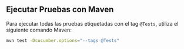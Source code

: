 ## Ejecutar Pruebas con Maven

Para ejecutar todas las pruebas etiquetadas con el tag `@Tests`, utiliza el siguiente comando Maven:

```sh
mvn test -Dcucumber.options="--tags @Tests"
